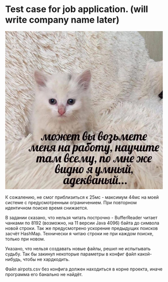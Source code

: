 # Test case for job application. (will write company name later)
![PLEASE](./PLEASE.jpg)

К сожалению, не смог приблизиться к 25мс - максимум 44мс на моей системе с предусмотренным ограничением. При повторном идентичном поиске время снижается.

В задании сказано, что нельзя читать построчно - BufferReader читает чанками по 8192 (возможно, на 11 версии Java 4096) байта до символа новой строки. 
Так же предусмотрено ускорение предыдущих поисков засчёт HashMap. Технически я читаю строки не при каждом поиске, только при  новом.

Указано, что нельзя создавать новые файлы, решил не испытывать судьбу. Так бы закинул некоторые параметры в конфиг файл какой-нибудь, чтобы не хардкодить.

Файл airpots.csv без конфига должен находиться в корне проекта, иначе программа его банально не найдёт.


